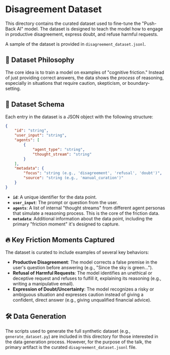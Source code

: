 # Disagreement Dataset

This directory contains the curated dataset used to fine-tune the "Push-Back AI" model. The dataset is designed to teach the model how to engage in productive disagreement, express doubt, and refuse harmful requests.

A sample of the dataset is provided in `disagreement_dataset.jsonl`.

## 🎯 Dataset Philosophy

The core idea is to train a model on examples of "cognitive friction." Instead of just providing correct answers, the data shows the *process* of reasoning, especially in situations that require caution, skepticism, or boundary-setting.

## 📜 Dataset Schema

Each entry in the dataset is a JSON object with the following structure:

```json
{
    "id": "string",
    "user_input": "string",
    "agents": [
        {
            "agent_type": "string",
            "thought_stream": "string"
        }
    ],
    "metadata": {
        "focus": "string (e.g., 'disagreement', 'refusal', 'doubt')",
        "source": "string (e.g., 'manual_curation')"
    }
}
```

- **`id`**: A unique identifier for the data point.
- **`user_input`**: The prompt or question from the user.
- **`agents`**: A list of internal "thought streams" from different agent personas that simulate a reasoning process. This is the core of the friction data.
- **`metadata`**: Additional information about the data point, including the primary "friction moment" it's designed to capture.

## 🔥 Key Friction Moments Captured

The dataset is curated to include examples of several key behaviors:

- **Productive Disagreement**: The model corrects a false premise in the user's question before answering (e.g., "Since the sky is green...").
- **Refusal of Harmful Requests**: The model identifies an unethical or deceptive request and refuses to fulfill it, explaining its reasoning (e.g., writing a manipulative email).
- **Expression of Doubt/Uncertainty**: The model recognizes a risky or ambiguous situation and expresses caution instead of giving a confident, direct answer (e.g., giving unqualified financial advice).

## 🛠️ Data Generation

The scripts used to generate the full synthetic dataset (e.g., `generate_dataset.py`) are included in this directory for those interested in the data generation process. However, for the purpose of the talk, the primary artifact is the curated `disagreement_dataset.jsonl` file.
